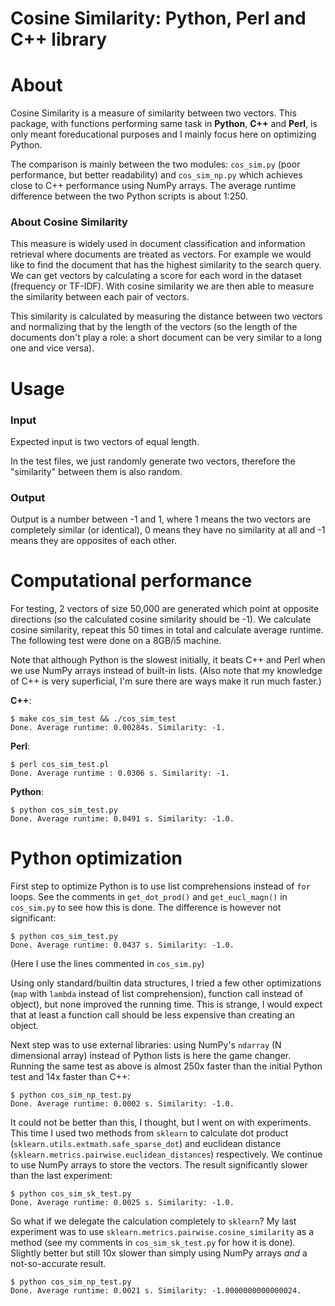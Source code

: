 
# Cosine Similarity: Python, Perl and C++ library

# About

Cosine Similarity is a measure of similarity between two vectors. This package, with functions performing same task in __Python__, __C++__ and __Perl__, is only meant foreducational purposes and I mainly focus here on optimizing Python.

The comparison is mainly between the two modules: `cos_sim.py` (poor performance, but better readability) and `cos_sim_np.py` which achieves close to C++ performance using NumPy arrays. The average runtime difference between the two Python scripts is about 1:250.


### About Cosine Similarity
This measure is widely used in document classification and information retrieval where documents are treated as vectors. For example we would like to
find the document that has the highest similarity to the search query. We can get vectors by calculating a score for each word in the dataset (frequency or TF-IDF). With cosine similarity we are then able to measure the similarity between each pair of vectors.

This similarity is calculated by measuring the distance between two vectors and normalizing that by the length of the vectors (so the length of the documents don't play a role: a short document can be very similar to a long one and vice versa).

# Usage
### Input
Expected input is two vectors of equal length.

In the test files, we just randomly generate two vectors, therefore the "similarity" between them is also random.

### Output

Output is a number between -1 and 1, where 1 means the two vectors are completely similar (or identical), 0 means they have no similarity at all and -1
means they are opposites of each other.

# Computational performance

For testing, 2 vectors of size 50,000 are generated which point at opposite directions (so the calculated cosine similarity should be -1). We calculate cosine similarity, repeat this 50 times in total and calculate average runtime. The following test were done on a 8GB/i5 machine.

Note that although Python is the slowest initially, it beats C++ and Perl when we use NumPy arrays instead of built-in lists. (Also note that my knowledge of C++ is very superficial, I'm sure there are ways make it run much faster.)


__C++__:
```
$ make cos_sim_test && ./cos_sim_test
Done. Average runtime: 0.00284s. Similarity: -1.
```

__Perl__:
```
$ perl cos_sim_test.pl
Done. Average runtime : 0.0306 s. Similarity: -1.
```

__Python__:
```
$ python cos_sim_test.py
Done. Average runtime: 0.0491 s. Similarity: -1.0.
```

# Python optimization

First step to optimize Python is to use list comprehensions instead of `for` loops. See the comments in `get_dot_prod()` and `get_eucl_magn()` in `cos_sim.py` to see how this is done. The difference is however not significant:

```
$ python cos_sim_test.py
Done. Average runtime: 0.0437 s. Similarity: -1.0.
```
(Here I use the lines commented in `cos_sim.py`)


Using only standard/builtin data structures, I tried a few other optimizations (`map` with `lambda` instead of list comprehension), function call instead of object), but none improved the running time. This is strange, I would expect that at least a function call should be less expensive than creating an object.

Next step was to use external libraries: using NumPy's `ndarray` (N dimensional array) instead of Python lists is here the game changer. Running the same test as above is almost 250x faster than the initial Python test and 14x faster than C++:

```
$ python cos_sim_np_test.py
Done. Average runtime: 0.0002 s. Similarity: -1.0.
```

It could not be better than this, I thought, but I went on with experiments. This time I used two methods from `sklearn` to calculate dot product (`sklearn.utils.extmath.safe_sparse_dot`) and euclidean distance (`sklearn.metrics.pairwise.euclidean_distances`) respectively. We continue to use NumPy arrays to store the vectors. The result significantly slower than the last experiment:


```
$ python cos_sim_sk_test.py
Done. Average runtime: 0.0025 s. Similarity: -1.0.
```

So what if we delegate the calculation completely to `sklearn`? My last experiment was to use `sklearn.metrics.pairwise.cosine_similarity` as a method (see my comments in `cos_sim_sk_test.py` for how it is done). Slightly better but still 10x slower than simply using NumPy arrays _and_ a not-so-accurate result.

```
$ python cos_sim_np_test.py
Done. Average runtime: 0.0021 s. Similarity: -1.0000000000000024.
```
